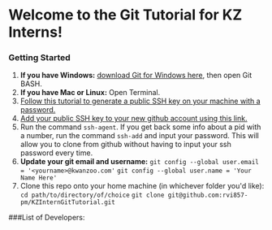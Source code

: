 # Welcome to the Git Tutorial for KZ Interns!

### Getting Started
1. **If you have Windows:** [download Git for Windows here](https://gitforwindows.org/), then open Git BASH.
2. **If you have Mac or Linux:** Open Terminal.
3. [Follow this tutorial to generate a public SSH key on your machine with a password.](https://git-scm.com/book/en/v2/Git-on-the-Server-Generating-Your-SSH-Public-Key)
4. [Add your public SSH key to your new github account using this link.](https://github.com/settings/keys)
5. Run the command `ssh-agent`. If you get back some info about a pid with a number, run the command `ssh-add` and input your password. This will allow you to clone from github without having to input your ssh password every time.
6. **Update your git email and username:**
    `git config --global user.email = '<yourname>@kwanzoo.com'`
	`git config --global user.name = 'Your Name Here'`
7. Clone this repo onto your home machine (in whichever folder you'd like):
	`cd path/to/directory/of/choice`
	`git clone git@github.com:rvi857-pm/KZInternGitTutorial.git`

###List of Developers:

